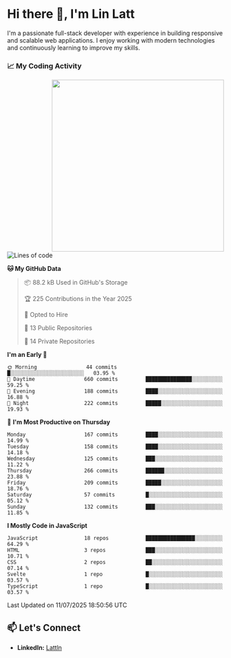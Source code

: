 # Hi there 👋, I'm Lin Latt

I'm a passionate full-stack developer with experience in building responsive and scalable web applications. I enjoy working with modern technologies and continuously learning to improve my skills.

### 📈 My Coding Activity 
<img src="https://github.com/user-attachments/assets/6cec4854-3eec-4600-9120-9be1d3cb2bfe"  width="400px" align="right">

<!--START_SECTION:waka-->
![Lines of code](https://img.shields.io/badge/From%20Hello%20World%20I%27ve%20Written-490.9%20thousand%20lines%20of%20code-blue)

**🐱 My GitHub Data** 

> 📦 88.2 kB Used in GitHub's Storage 
 > 
> 🏆 225 Contributions in the Year 2025
 > 
> 💼 Opted to Hire
 > 
> 📜 13 Public Repositories 
 > 
> 🔑 14 Private Repositories 
 > 
**I'm an Early 🐤** 

```text
🌞 Morning                44 commits          █░░░░░░░░░░░░░░░░░░░░░░░░   03.95 % 
🌆 Daytime                660 commits         ███████████████░░░░░░░░░░   59.25 % 
🌃 Evening                188 commits         ████░░░░░░░░░░░░░░░░░░░░░   16.88 % 
🌙 Night                  222 commits         █████░░░░░░░░░░░░░░░░░░░░   19.93 % 
```
📅 **I'm Most Productive on Thursday** 

```text
Monday                   167 commits         ████░░░░░░░░░░░░░░░░░░░░░   14.99 % 
Tuesday                  158 commits         ████░░░░░░░░░░░░░░░░░░░░░   14.18 % 
Wednesday                125 commits         ███░░░░░░░░░░░░░░░░░░░░░░   11.22 % 
Thursday                 266 commits         ██████░░░░░░░░░░░░░░░░░░░   23.88 % 
Friday                   209 commits         █████░░░░░░░░░░░░░░░░░░░░   18.76 % 
Saturday                 57 commits          █░░░░░░░░░░░░░░░░░░░░░░░░   05.12 % 
Sunday                   132 commits         ███░░░░░░░░░░░░░░░░░░░░░░   11.85 % 
```


**I Mostly Code in JavaScript** 

```text
JavaScript               18 repos            ████████████████░░░░░░░░░   64.29 % 
HTML                     3 repos             ███░░░░░░░░░░░░░░░░░░░░░░   10.71 % 
CSS                      2 repos             ██░░░░░░░░░░░░░░░░░░░░░░░   07.14 % 
Svelte                   1 repo              █░░░░░░░░░░░░░░░░░░░░░░░░   03.57 % 
TypeScript               1 repo              █░░░░░░░░░░░░░░░░░░░░░░░░   03.57 % 
```




 Last Updated on 11/07/2025 18:50:56 UTC
<!--END_SECTION:waka-->

## 📫 Let's Connect

- **LinkedIn:** [Lattln](https://linkedin.com/in/lin-latt)
<!-- - **Portfolio:** [Your Portfolio](https://yourportfolio.com) -->
